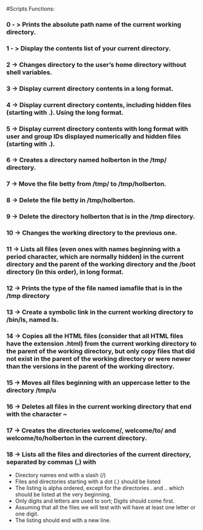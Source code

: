 #Scripts Functions:

### 0 - > Prints the absolute path name of the current working directory.

### 1 - > Display the contents list of your current directory.

### 2 -> Changes directory to the user’s home directory without shell variables.

### 3 -> Display current directory contents in a long format.

### 4 -> Display current directory contents, including hidden files (starting with .). Using the long format.

### 5 -> Display current directory contents with long format with user and group IDs displayed numerically and hidden files (starting with .).

### 6 -> Creates a directory named holberton in the /tmp/ directory.

### 7 -> Move the file betty from /tmp/ to /tmp/holberton.

### 8 -> Delete the file betty in /tmp/holberton.

### 9 -> Delete the directory holberton that is in the /tmp directory.

### 10 -> Changes the working directory to the previous one.

### 11 -> Lists all files (even ones with names beginning with a period character, which are normally hidden) in the current directory and the parent of the working directory and the /boot directory (in this order), in long format.

### 12 -> Prints the type of the file named iamafile that is in the /tmp directory 

### 13 -> Create a symbolic link in the current working directory to /bin/ls, named __ls__.

### 14 -> Copies all the HTML files (consider that all HTML files have the extension .html) from the current working directory to the parent of the working directory, but only copy files that did not exist in the parent of the working directory or were newer than the versions in the parent of the working directory.

### 15 -> Moves all files beginning with an uppercase letter to the directory /tmp/u

### 16 -> Deletes all files in the current working directory that end with the character ~

### 17 -> Creates the directories welcome/, welcome/to/ and welcome/to/holberton in the current directory.

### 18 -> Lists all the files and directories of the current directory, separated by commas (,) with

- Directory names end with a slash (/)
- Files and directories starting with a dot (.) should be listed
- The listing is alpha ordered, except for the directories . and .. which should be listed at the very beginning.
- Only digits and letters are used to sort; Digits should come first.
- Assuming that all the files we will test with will have at least one letter or one digit.
- The listing should end with a new line.
